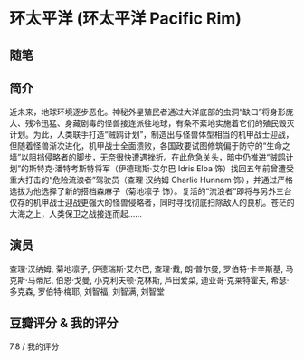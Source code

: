 # 环太平洋 (环太平洋 Pacific Rim)

## 随笔

## 简介

近未来，地球环境逐步恶化。神秘外星殖民者通过大洋底部的虫洞“缺口”将身形庞大、残冷迅猛、身藏剧毒的怪兽接连派往地球，有条不紊地实施着它们的殖民毁灭计划。为此，人类联手打造“贼鸥计划”，制造出与怪兽体型相当的机甲战士迎战，但随着怪兽渐次进化，机甲战士全面溃败，各国政要试图修筑偏于防守的“生命之墙”以阻挡侵略者的脚步，无奈很快遭遇挫折。在此危急关头，暗中仍推进“贼鸥计划”的斯特克·潘特考斯特将军（伊德瑞斯·艾尔巴 Idris Elba 饰）找回五年前曾遭受重大打击的“危险流浪者”驾驶员（查理·汉纳姆 Charlie Hunnam 饰），并通过严格选拔为他选择了新的搭档森麻子（菊地凛子 饰）。复活的“流浪者”即将与另外三台仅存的机甲战士迎战更强大的怪兽侵略者，同时寻找彻底扫除敌人的良机。苍茫的大海之上，人类保卫之战接连而起……

## 演员

查理·汉纳姆, 菊地凛子, 伊德瑞斯·艾尔巴, 查理·戴, 朗·普尔曼, 罗伯特·卡辛斯基, 马克斯·马蒂尼, 伯恩·戈曼, 小克利夫顿·克林斯, 芦田爱菜, 迪亚哥·克莱特霍夫, 希瑟·多克森, 罗伯特·梅耶, 刘智福, 刘智满, 刘智堂

## 豆瓣评分 & 我的评分

7.8 / 我的评分
